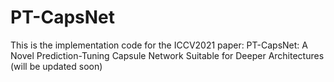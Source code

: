 # PT-CapsNet
This is the implementation code for the ICCV2021 paper: PT-CapsNet: A Novel Prediction-Tuning Capsule Network Suitable for Deeper Architectures
(will be updated soon)
